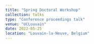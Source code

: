 ```yaml
---
title: "Spring Doctoral Workshop"
collection: talks
type: "Conference proceedings talk"
venue: "UCLouvain"
date: 2022-05-25
location: "Louvain-la-Neuve, Belgium"
---
```

